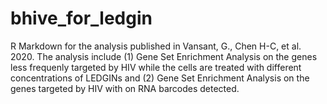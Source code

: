 # bhive_for_ledgin
R Markdown for the analysis published in Vansant, G., Chen H-C, et al. 2020.
The analysis include (1) Gene Set Enrichment Analysis on the genes less frequenly targeted by HIV while the cells are treated with different concentrations of LEDGINs and (2) Gene Set Enrichment Analysis on the genes targeted by HIV with on RNA barcodes detected.
